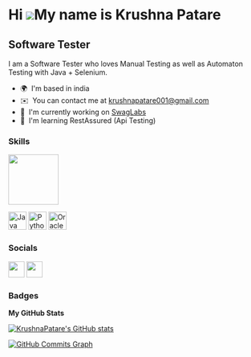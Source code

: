 Hi ![](https://user-images.githubusercontent.com/18350557/176309783-0785949b-9127-417c-8b55-ab5a4333674e.gif)My name is Krushna Patare
======================================================================================================================================

Software Tester
---------------

I am a Software Tester who loves Manual Testing as well as Automaton Testing with Java + Selenium.

* 🌍  I'm based in india
* ✉️  You can contact me at [krushnapatare001@gmail.com](mailto:krushnapatare001@gmail.com)
* 🚀  I'm currently working on [SwagLabs](http://www.saucedemo.com/)
* 🧠  I'm learning RestAssured (Api Testing)

### Skills


<img src="https://www.google.com/url?sa=i&url=https%3A%2F%2Fuxwing.com%2Fpostman-icon%2F&psig=AOvVaw2iI1YSrp_6Ca3EUSiayCOj&ust=1678541629936000&source=images&cd=vfe&ved=0CA0QjRxqFwoTCJCH9Ya90f0CFQAAAAAdAAAAABAK" width=100>

<p align="left">
  
<a href="https://www.oracle.com/java/" target="_blank" rel="noreferrer"><img src="https://raw.githubusercontent.com/danielcranney/readme-generator/main/public/icons/skills/java-colored.svg" width="36" height="36" alt="Java" /></a>
<a href="https://www.python.org/" target="_blank" rel="noreferrer"><img src="https://raw.githubusercontent.com/danielcranney/readme-generator/main/public/icons/skills/python-colored.svg" width="36" height="36" alt="Python" /></a>
<a href="https://www.oracle.com/uk/index.html" target="_blank" rel="noreferrer"><img src="https://raw.githubusercontent.com/danielcranney/readme-generator/main/public/icons/skills/oracle-colored.svg" width="36" height="36" alt="Oracle" /></a>
</p>


### Socials

<p align="left"> <a href="https://www.github.com/KrushnaPatare" target="_blank" rel="noreferrer"><img src="https://raw.githubusercontent.com/danielcranney/readme-generator/main/public/icons/socials/github.svg" width="32" height="32" /></a> <a href="https://www.linkedin.com/in/krushna-patare-205414262" target="_blank" rel="noreferrer"><img src="https://raw.githubusercontent.com/danielcranney/readme-generator/main/public/icons/socials/linkedin.svg" width="32" height="32" /></a></p>

### Badges

<b>My GitHub Stats</b>

<a href="http://www.github.com/KrushnaPatare"><img src="https://github-readme-stats.vercel.app/api?username=KrushnaPatare&show_icons=true&hide=&count_private=true&title_color=0891b2&text_color=ffffff&icon_color=0891b2&bg_color=1c1917&hide_border=true&show_icons=true" alt="KrushnaPatare's GitHub stats" /></a>

<a href="http://www.github.com/KrushnaPatare"><img src="https://github-readme-activity-graph.cyclic.app/graph?username=KrushnaPatare&bg_color=1c1917&color=ffffff&line=0891b2&point=ffffff&area_color=1c1917&area=true&hide_border=true&custom_title=GitHub%20Commits%20Graph" alt="GitHub Commits Graph" /></a>
